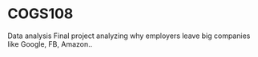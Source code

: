 # COGS108
Data analysis
Final project analyzing why employers leave big companies like Google, FB, Amazon..
